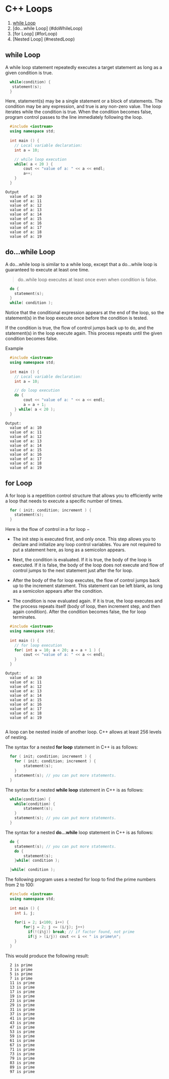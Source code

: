 # C++ Loops

1. [while Loop](#whileLoop)
2. [do...while Loop] (#doWhileLoop)
3. [for Loop] (#forLoop)
4. [Nested Loop] (#nestedLoop)

## <a name="whileLoop"></a>while Loop
A while loop statement repeatedly executes a target statement as long as a given condition is true.

```C++
  while(condition) {
   statement(s);
  }
```
Here, statement(s) may be a single statement or a block of statements. The condition may be any expression, and true is any non-zero value. The loop iterates while the condition is true.
When the condition becomes false, program control passes to the line immediately following the loop.

```C++
  #include <iostream>
  using namespace std;
  
  int main () {
    // Local variable declaration:
    int a = 10;

    // while loop execution
    while( a < 20 ) {
        cout << "value of a: " << a << endl;
        a++;
    }
  }
```

```
Output
  value of a: 10
  value of a: 11
  value of a: 12
  value of a: 13
  value of a: 14
  value of a: 15
  value of a: 16
  value of a: 17
  value of a: 18
  value of a: 19
```

## <a name="doWhileLoop"></a>do...while Loop
A do...while loop is similar to a while loop, except that a do...while loop is guaranteed to execute at least one time.

> do..while loop executes at least once even when condition is false.

```C++
  do {
    statement(s);
  } 
  while( condition );
```
Notice that the conditional expression appears at the end of the loop, so the statement(s) in the loop execute once before the condition is tested.

If the condition is true, the flow of control jumps back up to do, and the statement(s) in the loop execute again. This process repeats until the given condition becomes false.

Example

```C++
  #include <iostream>
  using namespace std;
  
  int main () {
    // Local variable declaration:
    int a = 10;

    // do loop execution
    do {
        cout << "value of a: " << a << endl;
        a = a + 1;
    } while( a < 20 );
  }
```

```
Output:
  value of a: 10
  value of a: 11
  value of a: 12
  value of a: 13
  value of a: 14
  value of a: 15
  value of a: 16
  value of a: 17
  value of a: 18
  value of a: 19
```

## <a name="doWhileLoop"></a>for Loop

A for loop is a repetition control structure that allows you to efficiently write a loop that needs to execute a specific number of times.

```C++
  for ( init; condition; increment ) {
    statement(s);
  }
```

Here is the flow of control in a for loop −

* The init step is executed first, and only once. This step allows you to declare and initialize any loop control variables. You are not required to put a statement here, as long as a semicolon appears.

* Next, the condition is evaluated. If it is true, the body of the loop is executed. If it is false, the body of the loop does not execute and flow of control jumps to the next statement just after the for loop.

* After the body of the for loop executes, the flow of control jumps back up to the increment statement. This statement can be left blank, as long as a semicolon appears after the condition.

* The condition is now evaluated again. If it is true, the loop executes and the process repeats itself (body of loop, then increment step, and then again condition). After the condition becomes false, the for loop terminates.

```C++
  #include <iostream>
  using namespace std;
  
  int main () {
    // for loop execution
    for( int a = 10; a < 20; a = a + 1 ) {
        cout << "value of a: " << a << endl;
    }
  }
```

```
Output:
  value of a: 10
  value of a: 11
  value of a: 12
  value of a: 13
  value of a: 14
  value of a: 15
  value of a: 16
  value of a: 17
  value of a: 18
  value of a: 19
```

## <a name="doWhileLoop"></a>

A loop can be nested inside of another loop. C++ allows at least 256 levels of nesting.

The syntax for a nested **for loop** statement in C++ is as follows:

```C++
  for ( init; condition; increment ) {
    for ( init; condition; increment ) {
        statement(s);
    }
    statement(s); // you can put more statements.
  }
```

The syntax for a nested **while loop** statement in C++ is as follows:

```C++
  while(condition) {
    while(condition) {
        statement(s);
    }
    statement(s); // you can put more statements.
  }
```

The syntax for a nested **do...while** loop statement in C++ is as follows:
```C++
  do {
    statement(s); // you can put more statements.
    do {
        statement(s);
    }while( condition );

  }while( condition );
```

The following program uses a nested for loop to find the prime numbers from 2 to 100:

```C++
  #include <iostream>
  using namespace std;
  
  int main () {
    int i, j;
    
    for(i = 2; i<100; i++) {
        for(j = 2; j <= (i/j); j++)
          if(!(i%j)) break; // if factor found, not prime
          if(j > (i/j)) cout << i << " is prime\n";
    }
  }
```
This would produce the following result:

```
  2 is prime
  3 is prime
  5 is prime
  7 is prime
  11 is prime
  13 is prime
  17 is prime
  19 is prime
  23 is prime
  29 is prime
  31 is prime
  37 is prime
  41 is prime
  43 is prime
  47 is prime
  53 is prime
  59 is prime
  61 is prime
  67 is prime
  71 is prime
  73 is prime
  79 is prime
  83 is prime
  89 is prime
  97 is prime
```
